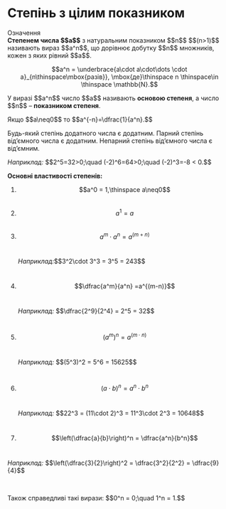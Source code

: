 # Степінь з цілим показником

<div class="space">
<div class="eoz-wrap">
<span class="eoz">Означення</span>
<div class="eoz-text">
<b>Степенем числа $$a$$</b> з натуральним показником $$n$$ $$(n>1)$$ називають вираз $$a^n$$, що дорівнює добутку $$n$$ множників, кожен з яких рівний $$a$$. <p align="center">$$a^n = \underbrace{a\cdot a\cdot\dots \cdot a}_{n\thinspace\mbox{разів}}, \mbox{де}\thinspace n \thinspace\in \thinspace \mathbb{N}.$$</p>
</div>
</div>
</div>

<p>У виразі $$a^n$$ число $$a$$ називають <b>основою степеня</b>, а число $$n$$ – <b>показником степеня</b>.</p>

<p>Якщо $$a\neq0$$ то $$a^{-n}=\dfrac{1}{a^n}.$$</p> 

<p>Будь-який степінь додатного числа є додатним. Парний степінь від’ємного числа є додатним. Непарний степінь від’ємного числа є від’ємним.</p>

<p><i>Наприклад:</i> $$2^5=32>0;\quad (-2)^6=64>0;\quad (-2)^3=-8 < 0.$$</p>

<p><b>Основні властивості степенів:</b></p>

1. $$a^0 = 1,\thinspace a\neq0$$<br>
2. $$a^1 = a$$<br>
3. $$a^m\cdot a^n=a^{(m+n)}$$<br>
   <p><i>Наприклад:</i>$$3^2\cdot 3^3 = 3^5 = 243$$</p><br>
5. $$\dfrac{a^m}{a^n} =a^{(m-n)}$$<br>
   <p><i>Наприклад:</i> $$\dfrac{2^9}{2^4} = 2^5 = 32$$</p><br>
7. $$(a^m)^n=a^{(m\cdot n)}$$<br>
   <p><i>Наприклад:</i> $$(5^3)^2 = 5^6 = 15625$$</p><br>
9. $$(a\cdot b)^n=a^n\cdot b^n$$<br>
   <p><i>Наприклад:</i> $$22^3 = (11\cdot 2)^3 = 11^3\cdot 2^3 = 10648$$</p><br>
11. $$\left(\dfrac{a}{b}\right)^n = \dfrac{a^n}{b^n}$$<br>
   <p><i>Наприклад:</i> $$\left(\dfrac{3}{2}\right)^2 = \dfrac{3^2}{2^2} = \dfrac{9}{4}$$</p><br>

<p>Також справедливі такі вирази: $$0^n = 0;\quad 1^n = 1.$$</p>




